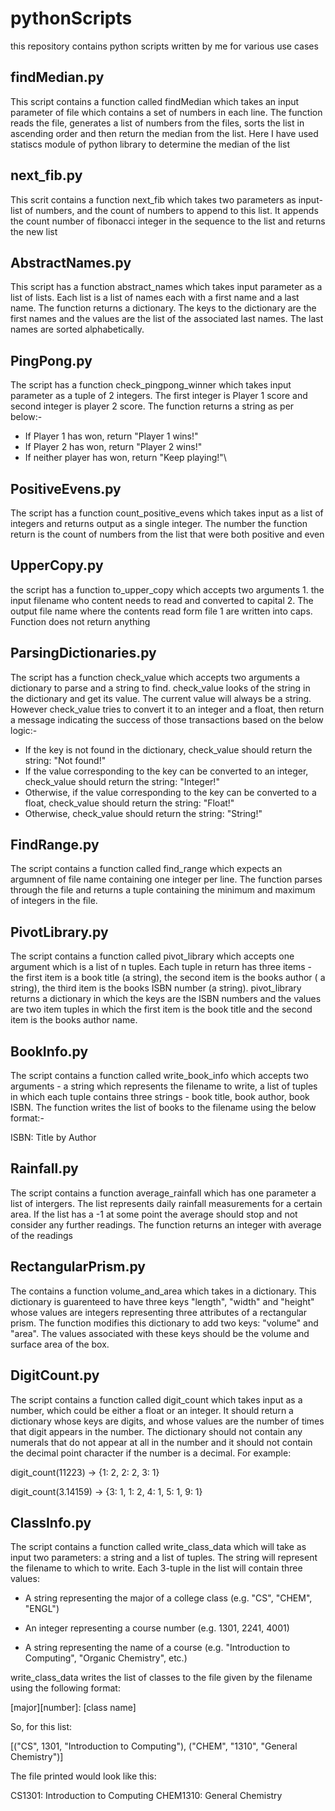 # pythonScripts
this repository contains python scripts written by me for various use cases

## findMedian.py
This script contains a function called findMedian which takes an input parameter of file which contains a set of numbers in each line. The function reads the file, generates 
a list of numbers from the files, sorts the list in ascending order and then return the median from the list. Here I have used statiscs module of python library to determine the 
median of the list

## next_fib.py
This scrit contains a function next_fib which takes two parameters as input- list of numbers, and the count of numbers to append to this list. It appends the count number of fibonacci integer in the sequence to the list and returns the new list

## AbstractNames.py
This script  has a function abstract_names which takes input parameter as a list of lists. Each list is a list of names each with a first name and a last name. The function returns a dictionary. The keys to the dictionary are the first names and the values are the list of the associated last names. The last names are sorted alphabetically.

## PingPong.py
The script has a function check_pingpong_winner which takes input parameter as a tuple of 2 integers. The first integer is Player 1 score and second integer is player 2 score. The function returns a string as per below:-

 - If Player 1 has won, return "Player 1 wins!"
 - If Player 2 has won, return "Player 2 wins!"
 - If neither player has won, return "Keep playing!"\
 
## PositiveEvens.py
The script has a function count_positive_evens which takes input as a list of integers and returns output as a single integer. The number the function return is the count of numbers from the list that were both positive and even

## UpperCopy.py
the script has a function to_upper_copy which accepts two arguments 1. the input filename who content needs to read and converted to capital 2. The output file name where the contents read form file 1 are written into caps. Function does not return anything

## ParsingDictionaries.py
The script has a function check_value which accepts two arguments a dictionary to parse and a string to find. check_value looks of the string in the dictionary and get its value. The current value will always be a string. However check_value tries to convert it to an integer and a float, then return a message indicating the success of those transactions based on the below logic:-
- If the key is not found in the dictionary, check_value
  should return the string: "Not found!"
- If the value corresponding to the key can be converted
  to an integer, check_value should return the string:
  "Integer!"
- Otherwise, if the value corresponding to the key can be
  converted to a float, check_value should return the
  string: "Float!"
- Otherwise, check_value should return the string:
  "String!"
  
  
## FindRange.py
The script contains a function called find_range which expects an argumnent of file name containing one integer per line. The function parses through the file and returns a tuple containing the minimum and maximum of integers in the file.

## PivotLibrary.py
The script contains a function called pivot_library which accepts one argument which is a list of n tuples. Each tuple in return has three items - the first item is a book title (a string), the second item is the books author ( a string), the third item is the books ISBN number (a string). pivot_library returns a dictionary in which the keys are the ISBN numbers and the values are two item tuples in which the first item is the book title and the second item is the books author name.

## BookInfo.py
The script contains a function called write_book_info which accepts two arguments - a string which represents the filename to write, a list of tuples in which each tuple contains three strings - book title, book author, book ISBN. The function writes the list of books to the filename using the below format:-

ISBN: Title by Author

## Rainfall.py
The script contains a function average_rainfall which has one parameter a list of intergers. The list represents daily rainfall measurements for a certain area. If the list has  a -1 at some point the average should stop and not consider any further readings. The function returns an integer with average of the readings

## RectangularPrism.py
The contains a function volume_and_area which takes in a dictionary. This dictionary is guarenteed to have three keys "length", "width" and "height" whose values are integers representing three attributes of a rectangular prism. The function modifies this dictionary to add two keys: "volume" and "area". The values associated with these keys should be the volume and surface area of the box. 

## DigitCount.py
The script contains a function called digit_count which takes input as a number, which could be either a float or an integer. It should return a dictionary whose keys are digits, and whose values are the number of times that digit appears in the number. The dictionary should not contain any numerals that do not appear at all in the number and it should not contain the decimal point character if the number is a decimal.
For example:

 digit_count(11223) -> {1: 2, 2: 2, 3: 1}
 
 digit_count(3.14159) -> {3: 1, 1: 2, 4: 1, 5: 1, 9: 1}


## ClassInfo.py
The script contains a function called write_class_data which will take as input two parameters: a string and a list of tuples. The string will represent the filename to which to write. Each 3-tuple in the list will contain three values:

 - A string representing the major of a college class (e.g.  "CS", "CHEM", "ENGL")
 
 - An integer representing a course number (e.g. 1301, 2241, 4001)
 
 - A string representing the name of a course (e.g.  "Introduction to Computing", "Organic Chemistry", etc.)
 
write_class_data writes the list of classes to the file given by the filename using the following format:

[major][number]: [class name]

So, for this list:

[("CS", 1301, "Introduction to Computing"), ("CHEM", "1310", "General Chemistry")]

The file printed would look like this:

CS1301: Introduction to Computing
CHEM1310: General Chemistry



